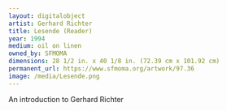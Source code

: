 ```yaml
---
layout: digitalobject
artist: Gerhard Richter
title: Lesende (Reader)
year: 1994
medium: oil on linen
owned_by: SFMOMA
dimensions: 28 1/2 in. x 40 1/8 in. (72.39 cm x 101.92 cm)
permanent_url: https://www.sfmoma.org/artwork/97.36
image: /media/Lesende.png
---
```


An introduction to Gerhard Richter